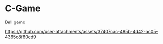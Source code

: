 # C-Game
Ball game


https://github.com/user-attachments/assets/37407cac-485b-4d42-ac05-4365c8f60cd9

